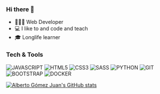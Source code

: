### Hi there 👋


<ul>
 <li>👩🏻‍💻 Web Developer</li>
 <li>💻 I like to and code and teach</li>
 <li>🎓 Longlife learner</li>
</ul>

### Tech & Tools

![JAVASCRIPT](https://img.shields.io/badge/-JavaScript-F0DB4F?style=flat&logo=javascript&logoColor=323330)
![HTML5](https://img.shields.io/badge/-HTML5-e34c26?style=flat&logo=html5&logoColor=white)
![CSS3](https://img.shields.io/badge/-CSS3-264de4?style=flat&logo=css3&logoColor=white)
![SASS](https://img.shields.io/badge/-Sass-cd6799?style=flat&logo=sass&logoColor=white)
![PYTHON](https://img.shields.io/badge/-Python-FFE873?style=flat&logo=python&logoColor=306998)
![GIT](http://img.shields.io/badge/-Git-F1502F?style=flat&logo=git&logoColor=white)
![BOOTSTRAP](http://img.shields.io/badge/-Bootstrap-563d7c?style=flat&logo=bootstrap&logoColor=white)
![DOCKER](http://img.shields.io/badge/-Docker-0db7ed?style=flat&logo=docker&logoColor=white)


[![Alberto Gómez Juan's GitHub stats](https://github-readme-stats.vercel.app/api?username=agomezjuan&show_icons=true&theme=city_lights&&hide=stars)](https://github.com/agomezjuan/github-readme-stats)

<!--
**agomezjuan/agomezjuan** is a ✨ _special_ ✨ repository because its `README.md` (this file) appears on your GitHub profile.

Here are some ideas to get you started:

- 🔭 I’m currently working on ...
- 🌱 I’m currently learning ...
- 👯 I’m looking to collaborate on ...
- 🤔 I’m looking for help with ...
- 💬 Ask me about ...
- 📫 How to reach me: ...
- 😄 Pronouns: ...
- ⚡ Fun fact: ...
-->
